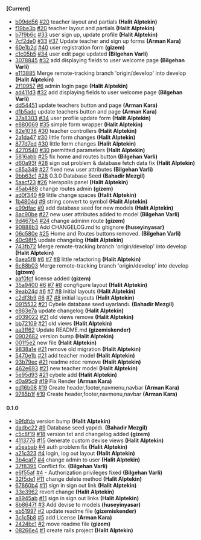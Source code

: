 
#### [Current]
 * [b09dd56](../../commit/b09dd56) [#20](../../issues/20) teacher layout and partials __(Halit Alptekin)__
 * [f19be3b](../../commit/f19be3b) [#20](../../issues/20) teacher layout and partials __(Halit Alptekin)__
 * [b7f9b6c](../../commit/b7f9b6c) [#33](../../issues/33) user sign up, update profile __(Halit Alptekin)__
 * [7cf2de0](../../commit/7cf2de0) [#33](../../issues/33) [#37](../../issues/37) Update teacher and sign up forms __(Arman Kara)__
 * [60e1b2d](../../commit/60e1b2d) [#40](../../issues/40) user registration form __(gizem)__
 * [c1c05b5](../../commit/c1c05b5) [#34](../../issues/34) user edit page updated __(Bilgehan Varli)__
 * [3078845](../../commit/3078845) [#32](../../issues/32) add displaying fields to user welcome page __(Bilgehan Varli)__
 * [e113885](../../commit/e113885) Merge remote-tracking branch 'origin/develop' into develop __(Halit Alptekin)__
 * [2f10957](../../commit/2f10957) [#6](../../issues/6) admin login page __(Halit Alptekin)__
 * [ad411d3](../../commit/ad411d3) [#32](../../issues/32) add displaying fields to user welcome page __(Bilgehan Varli)__
 * [dd54451](../../commit/dd54451) update teachers button and page __(Arman Kara)__
 * [d1b5adc](../../commit/d1b5adc) update teachers button and page __(Arman Kara)__
 * [37a8303](../../commit/37a8303) [#34](../../issues/34) user profile update form __(Halit Alptekin)__
 * [e880069](../../commit/e880069) [#35](../../issues/35) simple form wrapper __(Halit Alptekin)__
 * [82e1038](../../commit/82e1038) [#30](../../issues/30) teacher controllers __(Halit Alptekin)__
 * [2a1da47](../../commit/2a1da47) [#30](../../issues/30) little form changes __(Halit Alptekin)__
 * [877d7ed](../../commit/877d7ed) [#30](../../issues/30) little form changes __(Halit Alptekin)__
 * [4270540](../../commit/4270540) [#30](../../issues/30) permitted parameters __(Halit Alptekin)__
 * [5816abb](../../commit/5816abb) [#25](../../issues/25) fix home and routes button __(Bilgehan Varli)__
 * [d60a93f](../../commit/d60a93f) [#28](../../issues/28) sign out problem & database fetch data fix __(Halit Alptekin)__
 * [c85a349](../../commit/c85a349) [#27](../../issues/27) fixed new user attributes __(Bilgehan Varli)__
 * [9bb63c1](../../commit/9bb63c1) [#28](../../issues/28) 0.3.0 Database Seed __(Bahadir Mezgil)__
 * [5aacf23](../../commit/5aacf23) [#26](../../issues/26) hierapolis panel __(Halit Alptekin)__
 * [45ab488](../../commit/45ab488) change routes admin __(gizem)__
 * [ad0f340](../../commit/ad0f340) [#9](../../issues/9) little change spaces __(Halit Alptekin)__
 * [1b4804d](../../commit/1b4804d) [#9](../../issues/9) string convert to symbol __(Halit Alptekin)__
 * [e99dfac](../../commit/e99dfac) [#9](../../issues/9) add database seed for new models __(Halit Alptekin)__
 * [8ac90be](../../commit/8ac90be) [#27](../../issues/27) new user attributes added to model __(Bilgehan Varli)__
 * [9d467b4](../../commit/9d467b4) [#24](../../issues/24) change adminn route __(gizem)__
 * [90888b3](../../commit/90888b3) Add CHANGELOG.md to gitignore __(huseyinyasar)__
 * [06c580e](../../commit/06c580e) [#25](../../issues/25) Home and Routes buttons removed. __(Bilgehan Varli)__
 * [40c98f5](../../commit/40c98f5) update changelog __(Halit Alptekin)__
 * [743fb72](../../commit/743fb72) Merge remote-tracking branch 'origin/develop' into develop __(Halit Alptekin)__
 * [6aea5f8](../../commit/6aea5f8) [#6](../../issues/6) [#7](../../issues/7) [#8](../../issues/8) little refactoring __(Halit Alptekin)__
 * [6c88b03](../../commit/6c88b03) Merge remote-tracking branch 'origin/develop' into develop __(gizem)__
 * [aaf0fcf](../../commit/aaf0fcf) license added __(gizem)__
 * [35a9400](../../commit/35a9400) [#6](../../issues/6) [#7](../../issues/7) [#8](../../issues/8) congfigure layout __(Halit Alptekin)__
 * [9eab24d](../../commit/9eab24d) [#6](../../issues/6) [#7](../../issues/7) [#8](../../issues/8) initial layouts __(Halit Alptekin)__
 * [c2df3b9](../../commit/c2df3b9) [#6](../../issues/6) [#7](../../issues/7) [#8](../../issues/8) initial layouts __(Halit Alptekin)__
 * [0915532](../../commit/0915532) [#21](../../issues/21) Cybele database seed uyarlandı. __(Bahadir Mezgil)__
 * [e863e7a](../../commit/e863e7a) update changelog __(Halit Alptekin)__
 * [d039022](../../commit/d039022) [#21](../../issues/21) old views remove __(Halit Alptekin)__
 * [bb72109](../../commit/bb72109) [#21](../../issues/21) old views __(Halit Alptekin)__
 * [aa3ff62](../../commit/aa3ff62) Update README.md __(gizemiskender)__
 * [0902682](../../commit/0902682) version bump __(Halit Alptekin)__
 * [001f5e2](../../commit/001f5e2) new file __(Halit Alptekin)__
 * [9838a1e](../../commit/9838a1e) [#21](../../issues/21) remove old migration __(Halit Alptekin)__
 * [5470e1b](../../commit/5470e1b) [#21](../../issues/21) add teacher model __(Halit Alptekin)__
 * [93b79ec](../../commit/93b79ec) [#21](../../issues/21) readme rdoc remove __(Halit Alptekin)__
 * [462e693](../../commit/462e693) [#21](../../issues/21) new teacher model __(Halit Alptekin)__
 * [5e95d93](../../commit/5e95d93) [#21](../../issues/21) cybele add __(Halit Alptekin)__
 * [d0a95c9](../../commit/d0a95c9) [#19](../../issues/19) Fix Render __(Arman Kara)__
 * [ed16b08](../../commit/ed16b08) [#19](../../issues/19) Create header,footer,navmenu,navbar __(Arman Kara)__
 * [9785b1f](../../commit/9785b1f) [#19](../../issues/19) Create header,footer,navmenu,navbar __(Arman Kara)__

#### 0.1.0
 * [b9fdfda](../../commit/b9fdfda) version bump __(Halit Alptekin)__
 * [dadbc22](../../commit/dadbc22) [#9](../../issues/9) Database seed yapıldı. __(Bahadir Mezgil)__
 * [c5c8f19](../../commit/c5c8f19) [#18](../../issues/18) version.txt and changelog added __(gizem)__
 * [4113776](../../commit/4113776) [#15](../../issues/15) Generate custom devise views __(Halit Alptekin)__
 * [a5eabab](../../commit/a5eabab) [#4](../../issues/4) auth problem fix __(Halit Alptekin)__
 * [a21c323](../../commit/a21c323) [#4](../../issues/4) login, log out layout __(Halit Alptekin)__
 * [3b4caf7](../../commit/3b4caf7) [#4](../../issues/4) change admin to user __(Halit Alptekin)__
 * [37f8395](../../commit/37f8395) Conflict fix. __(Bilgehan Varli)__
 * [e6f55af](../../commit/e6f55af) [#4](../../issues/4) - Authorization privileges fixed __(Bilgehan Varli)__
 * [32f5de1](../../commit/32f5de1) [#11](../../issues/11) change delete method __(Halit Alptekin)__
 * [67860b4](../../commit/67860b4) [#11](../../issues/11) sign in sign out link __(Halit Alptekin)__
 * [33e3962](../../commit/33e3962) revert change __(Halit Alptekin)__
 * [a8945ab](../../commit/a8945ab) [#11](../../issues/11) sign in sign out links __(Halit Alptekin)__
 * [8b8647f](../../commit/8b8647f) [#3](../../issues/3) Add devise to models __(huseyinyasar)__
 * [eb51997](../../commit/eb51997) [#2](../../issues/2) update readme file __(gizemiskender)__
 * [3c1c5b8](../../commit/3c1c5b8) [#5](../../issues/5) add License __(Arman Kara)__
 * [2424bc1](../../commit/2424bc1) [#2](../../issues/2) move readme file __(gizem)__
 * [08266e4](../../commit/08266e4) [#1](../../issues/1) create rails project __(Halit Alptekin)__
